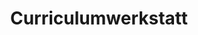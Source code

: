 ---
title: Curriculumwerkstatt
level: 2
meta:
  status: tbd
  authors: 
  reviewers: 
  purpose: | 
    Wann (genaue Datumsangaben) wurde die Curriculumwerkstatt durchgeführt? Hinweis: Diese Angaben werden für die Eintragung der Akkreditierung in der Datenbank des Akkreditierungsrates verwendet. 
---